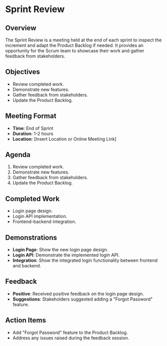 # Sprint Review

## Overview
The Sprint Review is a meeting held at the end of each sprint to inspect the increment and adapt the Product Backlog if needed. It provides an opportunity for the Scrum team to showcase their work and gather feedback from stakeholders.

## Objectives
- Review completed work.
- Demonstrate new features.
- Gather feedback from stakeholders.
- Update the Product Backlog.

## Meeting Format
- **Time**: End of Sprint
- **Duration**: 1-2 hours
- **Location**: [Insert Location or Online Meeting Link]

## Agenda
1. Review completed work.
2. Demonstrate new features.
3. Gather feedback from stakeholders.
4. Update the Product Backlog.

## Completed Work
- Login page design.
- Login API implementation.
- Frontend-backend integration.

## Demonstrations
- **Login Page**: Show the new login page design.
- **Login API**: Demonstrate the implemented login API.
- **Integration**: Show the integrated login functionality between frontend and backend.

## Feedback
- **Positive**: Received positive feedback on the login page design.
- **Suggestions**: Stakeholders suggested adding a "Forgot Password" feature.

## Action Items
- Add "Forgot Password" feature to the Product Backlog.
- Address any issues raised during the feedback session.
